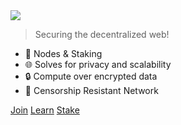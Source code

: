 <img src="_media/logo-blk.png" class="center">

> Securing the decentralized web!

- 🚀 Nodes & Staking
- 🌐 Solves for privacy and scalability
- 🔒 Compute over encrypted data
- 📶 Censorship Resistant Network

<div class="buttons">
  <a href="https://t.me/secretnodes" target="_blank"><span>Join</span></a>
  <a href="#/README"><span>Learn</span></a>
  <a href="https://stake.secretnodes.org"><span>Stake</span></a>
</div>
